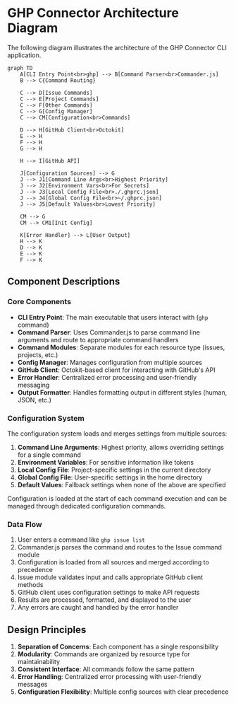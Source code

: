 # GHP Connector Architecture Diagram

The following diagram illustrates the architecture of the GHP Connector CLI application.

```mermaid
graph TD
    A[CLI Entry Point<br>ghp] --> B[Command Parser<br>Commander.js]
    B --> C{Command Routing}
    
    C --> D[Issue Commands]
    C --> E[Project Commands]
    C --> F[Other Commands]
    C --> G[Config Manager]
    C --> CM[Configuration<br>Commands]
    
    D --> H[GitHub Client<br>Octokit]
    E --> H
    F --> H
    G --> H
    
    H --> I[GitHub API]
    
    J[Configuration Sources] --> G
    J --> J1[Command Line Args<br>Highest Priority]
    J --> J2[Environment Vars<br>For Secrets]
    J --> J3[Local Config File<br>./.ghprc.json]
    J --> J4[Global Config File<br>~/.ghprc.json]
    J --> J5[Default Values<br>Lowest Priority]
    
    CM --> G
    CM --> CM1[Init Config]
    
    K[Error Handler] --> L[User Output]
    H --> K
    D --> K
    E --> K
    F --> K
```

## Component Descriptions

### Core Components

- **CLI Entry Point**: The main executable that users interact with (`ghp` command)
- **Command Parser**: Uses Commander.js to parse command line arguments and route to appropriate command handlers
- **Command Modules**: Separate modules for each resource type (issues, projects, etc.)
- **Config Manager**: Manages configuration from multiple sources
- **GitHub Client**: Octokit-based client for interacting with GitHub's API
- **Error Handler**: Centralized error processing and user-friendly messaging
- **Output Formatter**: Handles formatting output in different styles (human, JSON, etc.)

### Configuration System

The configuration system loads and merges settings from multiple sources:

1. **Command Line Arguments**: Highest priority, allows overriding settings for a single command
2. **Environment Variables**: For sensitive information like tokens
3. **Local Config File**: Project-specific settings in the current directory
4. **Global Config File**: User-specific settings in the home directory
5. **Default Values**: Fallback settings when none of the above are specified

Configuration is loaded at the start of each command execution and can be managed through dedicated configuration commands.

### Data Flow

1. User enters a command like `ghp issue list`
2. Commander.js parses the command and routes to the Issue command module
3. Configuration is loaded from all sources and merged according to precedence
4. Issue module validates input and calls appropriate GitHub client methods
5. GitHub client uses configuration settings to make API requests
6. Results are processed, formatted, and displayed to the user
7. Any errors are caught and handled by the error handler

## Design Principles

1. **Separation of Concerns**: Each component has a single responsibility
2. **Modularity**: Commands are organized by resource type for maintainability
3. **Consistent Interface**: All commands follow the same pattern
4. **Error Handling**: Centralized error processing with user-friendly messages
5. **Configuration Flexibility**: Multiple config sources with clear precedence 